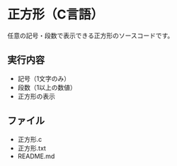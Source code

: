 # 正方形（C言語）
任意の記号・段数で表示できる正方形のソースコードです。

## 実行内容
- 記号（1文字のみ）
- 段数（1以上の数値）
- 正方形の表示

## ファイル
- 正方形.c
- 正方形.txt
- README.md
